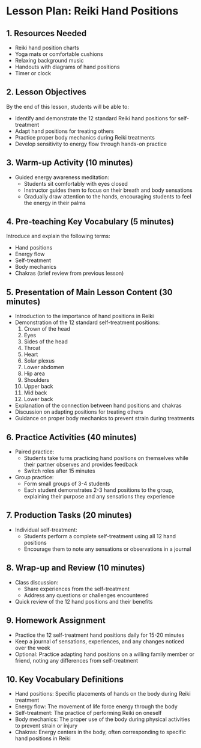 # Lesson Plan: Reiki Hand Positions

## 1. Resources Needed

- Reiki hand position charts
- Yoga mats or comfortable cushions
- Relaxing background music
- Handouts with diagrams of hand positions
- Timer or clock

## 2. Lesson Objectives

By the end of this lesson, students will be able to:
- Identify and demonstrate the 12 standard Reiki hand positions for self-treatment
- Adapt hand positions for treating others
- Practice proper body mechanics during Reiki treatments
- Develop sensitivity to energy flow through hands-on practice

## 3. Warm-up Activity (10 minutes)

- Guided energy awareness meditation:
  - Students sit comfortably with eyes closed
  - Instructor guides them to focus on their breath and body sensations
  - Gradually draw attention to the hands, encouraging students to feel the energy in their palms

## 4. Pre-teaching Key Vocabulary (5 minutes)

Introduce and explain the following terms:
- Hand positions
- Energy flow
- Self-treatment
- Body mechanics
- Chakras (brief review from previous lesson)

## 5. Presentation of Main Lesson Content (30 minutes)

- Introduction to the importance of hand positions in Reiki
- Demonstration of the 12 standard self-treatment positions:
  1. Crown of the head
  2. Eyes
  3. Sides of the head
  4. Throat
  5. Heart
  6. Solar plexus
  7. Lower abdomen
  8. Hip area
  9. Shoulders
  10. Upper back
  11. Mid back
  12. Lower back
- Explanation of the connection between hand positions and chakras
- Discussion on adapting positions for treating others
- Guidance on proper body mechanics to prevent strain during treatments

## 6. Practice Activities (40 minutes)

- Paired practice:
  - Students take turns practicing hand positions on themselves while their partner observes and provides feedback
  - Switch roles after 15 minutes
- Group practice:
  - Form small groups of 3-4 students
  - Each student demonstrates 2-3 hand positions to the group, explaining their purpose and any sensations they experience

## 7. Production Tasks (20 minutes)

- Individual self-treatment:
  - Students perform a complete self-treatment using all 12 hand positions
  - Encourage them to note any sensations or observations in a journal

## 8. Wrap-up and Review (10 minutes)

- Class discussion:
  - Share experiences from the self-treatment
  - Address any questions or challenges encountered
- Quick review of the 12 hand positions and their benefits

## 9. Homework Assignment

- Practice the 12 self-treatment hand positions daily for 15-20 minutes
- Keep a journal of sensations, experiences, and any changes noticed over the week
- Optional: Practice adapting hand positions on a willing family member or friend, noting any differences from self-treatment

## 10. Key Vocabulary Definitions

- Hand positions: Specific placements of hands on the body during Reiki treatment
- Energy flow: The movement of life force energy through the body
- Self-treatment: The practice of performing Reiki on oneself
- Body mechanics: The proper use of the body during physical activities to prevent strain or injury
- Chakras: Energy centers in the body, often corresponding to specific hand positions in Reiki